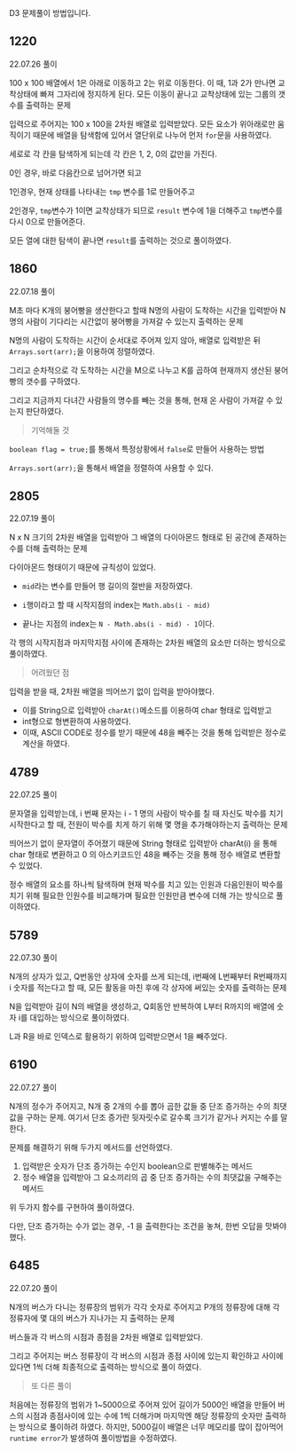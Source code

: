 D3 문제풀이 방법입니다.

## 1220

22.07.26 풀이

100 x 100 배열에서 1은 아래로 이동하고 2는 위로 이동한다. 이 때, 1과 2가 만나면 교착상태에 빠져 그자리에 정지하게 된다. 모든 이동이 끝나고 교착상태에 있는 그룹의 갯수를 출력하는 문제

입력으로 주어지는 100 x 100을 2차원 배열로 입력받았다. 모든 요소가 위아래로만 움직이기 때문에 배열을 탐색함에 있어서 열단위로 나누어 먼저 `for`문을 사용하였다.

세로로 각 칸을 탐색하게 되는데 각 칸은 1, 2, 0의 값만을 가진다.

0인 경우, 바로 다음칸으로 넘어가면 되고

1인경우, 현재 상태를 나타내는 `tmp` 변수를 1로 만들어주고

2인경우, `tmp`변수가 1이면 교착상태가 되므로 `result` 변수에 1을 더해주고 `tmp`변수를 다시 0으로 만들어준다.

모든 열에 대한 탐색이 끝나면 `result`를 출력하는 것으로 풀이하였다.

## 1860

22.07.18 풀이

M초 마다 K개의 붕어빵을 생산한다고 할때 N명의 사람이 도착하는 시간을 입력받아 N명의 사람이 기다리는 시간없이 붕어빵을 가져갈 수 있는지 출력하는 문제

N명의 사람이 도착하는 시간이 순서대로 주어져 있지 않아, 배열로 입력받은 뒤 `Arrays.sort(arr);`을 이용하여 정렬하였다.

그리고 순차적으로 각 도착하는 시간을 M으로 나누고 K를 곱하여 현재까지 생산된 붕어빵의 갯수를 구하였다.

그리고 지금까지 다녀간 사람들의 명수를 빼는 것을 통해, 현재 온 사람이 가져갈 수 있는지 판단하였다.

> 기억해둘 것

`boolean flag = true;`를 통해서 특정상황에서 `false`로 만들어 사용하는 방법

`Arrays.sort(arr);`을 통해서 배열을 정렬하여 사용할 수 있다.

## 2805

22.07.19 풀이

N x N 크기의 2차원 배열을 입력받아 그 배열의 다이아몬드 형태로 된 공간에 존재하는 수를 더해 출력하는 문제

다이아몬드 형태이기 때문에 규칙성이 있었다.

- `mid`라는 변수를 만들어 행 길이의 절반을 저장하였다.

- `i`행이라고 할 때 시작지점의 index는 `Math.abs(i - mid)`

- 끝나는 지점의 index는 `N - Math.abs(i - mid) - 1`이다.

각 행의 시작지점과 마지막지점 사이에 존재하는 2차원 배열의 요소만 더하는 방식으로 풀이하였다.

> 어려웠던 점

입력을 받을 때, 2차원 배열을 띄어쓰기 없이 입력을 받아야했다.
- 이를 String으로 입력받아 `charAt()`메소드를 이용하여 char 형태로 입력받고
- int형으로 형변환하여 사용하였다.
- 이때, ASCII CODE로 정수를 받기 때문에 48을 빼주는 것을 통해 입력받은 정수로 계산을 하였다.

## 4789

22.07.25 풀이

문자열을 입력받는데, i 번째 문자는 i - 1 명의 사람이 박수를 칠 때 자신도 박수를 치기 시작한다고 할 때, 전원이 박수를 치게 하기 위해 몇 명을 추가해야하는지 출력하는 문제

띄어쓰기 없이 문자열이 주어졌기 때문에 String 형태로 입력받아 charAt(i) 을 통해 char 형태로 변환하고 0 의 아스키코드인 48을 빼주는 것을 통해 정수 배열로 변환할 수 있었다.

정수 배열의 요소를 하나씩 탐색하며 현재 박수를 치고 있는 인원과 다음인원이 박수를 치기 위해 필요한 인원수를 비교해가며 필요한 인원만큼 변수에 더해 가는 방식으로 풀이하였다.

## 5789

22.07.30 풀이

N개의 상자가 있고, Q번동안 상자에 숫자를 쓰게 되는데, i번째에 L번째부터 R번째까지 i 숫자를 적는다고 할 때, 모든 활동을 마친 후에 각 상자에 써있는 숫자를 출력하는 문제

N을 입력받아 길이 N의 배열을 생성하고, Q회동안 반복하여 L부터 R까지의 배열에 숫자 i를 대입하는 방식으로 풀이하였다. 

L과 R을 바로 인덱스로 활용하기 위하여 입력받으면서 1을 빼주었다.

## 6190

22.07.27 풀이

N개의 정수가 주어지고, N개 중 2개의 수를 뽑아 곱한 값들 중 단조 증가하는 수의 최댓값을 구하는 문제. 여기서 단조 증가란 뒷자릿수로 갈수록 크기가 같거나 커지는 수를 말한다.

문제를 해결하기 위해 두가지 메서드를 선언하였다.

1. 입력받은 숫자가 단조 증가하는 수인지 boolean으로 판별해주는 메서드
2. 정수 배열을 입력받아 그 요소끼리의 곱 중 단조 증가하는 수의 최댓값을 구해주는 메서드

위 두가지 함수를 구현하여 풀이하였다. 

다만, 단조 증가하는 수가 없는 경우, -1 을 출력한다는 조건을 놓쳐, 한번 오답을 맛봐야했다.

## 6485

22.07.20 풀이

N개의 버스가 다니는 정류장의 범위가 각각 숫자로 주어지고 P개의 정류장에 대해 각 정류자에 몇 대의 버스가 지나가는 지 출력하는 문제

버스들과 각 버스의 시점과 종점을 2차원 배열로 입력받았다.

그리고 주어지는 버스 정류장이 각 버스의 시점과 종점 사이에 있는지 확인하고 사이에 있다면 1씩 더해 최종적으로 출력하는 방식으로 풀이 하였다.

> 또 다른 풀이

처음에는 정류장의 범위가 1~5000으로 주어져 있어 길이가 5000인 배열을 만들어 버스의 시점과 종점사이에 있는 수에 1씩 더해가며 마지막엔 해당 정류장의 숫자만 출력하는 방식으로 풀이하려 하였다.
하지만, 5000길이 배열은 너무 메모리를 많이 잡아먹어 `runtime error`가 발생하여 풀이방법을 수정하였다.
